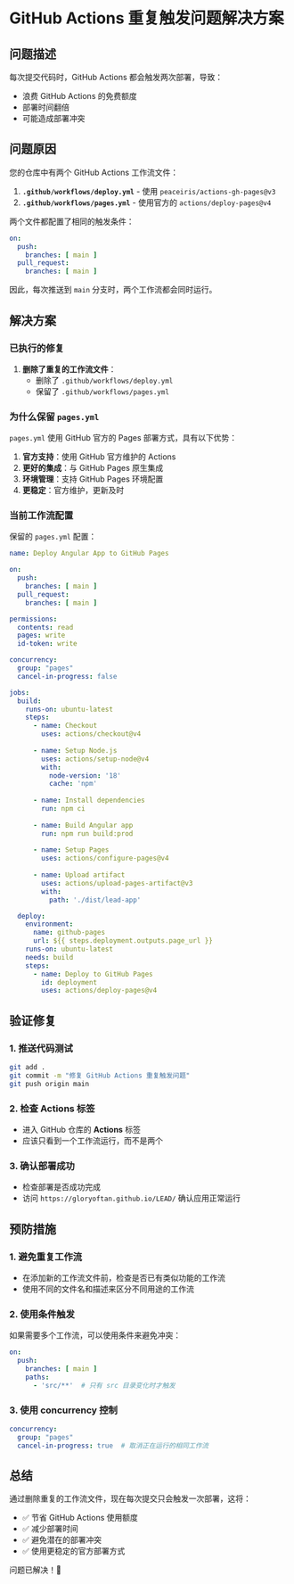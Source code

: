 # GitHub Actions 重复触发问题解决方案

## 问题描述

每次提交代码时，GitHub Actions 都会触发两次部署，导致：
- 浪费 GitHub Actions 的免费额度
- 部署时间翻倍
- 可能造成部署冲突

## 问题原因

您的仓库中有两个 GitHub Actions 工作流文件：

1. **`.github/workflows/deploy.yml`** - 使用 `peaceiris/actions-gh-pages@v3`
2. **`.github/workflows/pages.yml`** - 使用官方的 `actions/deploy-pages@v4`

两个文件都配置了相同的触发条件：
```yaml
on:
  push:
    branches: [ main ]
  pull_request:
    branches: [ main ]
```

因此，每次推送到 `main` 分支时，两个工作流都会同时运行。

## 解决方案

### 已执行的修复

1. **删除了重复的工作流文件**：
   - 删除了 `.github/workflows/deploy.yml`
   - 保留了 `.github/workflows/pages.yml`

### 为什么保留 `pages.yml`

`pages.yml` 使用 GitHub 官方的 Pages 部署方式，具有以下优势：

1. **官方支持**：使用 GitHub 官方维护的 Actions
2. **更好的集成**：与 GitHub Pages 原生集成
3. **环境管理**：支持 GitHub Pages 环境配置
4. **更稳定**：官方维护，更新及时

### 当前工作流配置

保留的 `pages.yml` 配置：

```yaml
name: Deploy Angular App to GitHub Pages

on:
  push:
    branches: [ main ]
  pull_request:
    branches: [ main ]

permissions:
  contents: read
  pages: write
  id-token: write

concurrency:
  group: "pages"
  cancel-in-progress: false

jobs:
  build:
    runs-on: ubuntu-latest
    steps:
      - name: Checkout
        uses: actions/checkout@v4
        
      - name: Setup Node.js
        uses: actions/setup-node@v4
        with:
          node-version: '18'
          cache: 'npm'
          
      - name: Install dependencies
        run: npm ci
        
      - name: Build Angular app
        run: npm run build:prod
        
      - name: Setup Pages
        uses: actions/configure-pages@v4
        
      - name: Upload artifact
        uses: actions/upload-pages-artifact@v3
        with:
          path: './dist/lead-app'

  deploy:
    environment:
      name: github-pages
      url: ${{ steps.deployment.outputs.page_url }}
    runs-on: ubuntu-latest
    needs: build
    steps:
      - name: Deploy to GitHub Pages
        id: deployment
        uses: actions/deploy-pages@v4
```

## 验证修复

### 1. 推送代码测试
```bash
git add .
git commit -m "修复 GitHub Actions 重复触发问题"
git push origin main
```

### 2. 检查 Actions 标签
- 进入 GitHub 仓库的 **Actions** 标签
- 应该只看到一个工作流运行，而不是两个

### 3. 确认部署成功
- 检查部署是否成功完成
- 访问 `https://gloryoftan.github.io/LEAD/` 确认应用正常运行

## 预防措施

### 1. 避免重复工作流
- 在添加新的工作流文件前，检查是否已有类似功能的工作流
- 使用不同的文件名和描述来区分不同用途的工作流

### 2. 使用条件触发
如果需要多个工作流，可以使用条件来避免冲突：
```yaml
on:
  push:
    branches: [ main ]
    paths:
      - 'src/**'  # 只有 src 目录变化时才触发
```

### 3. 使用 concurrency 控制
```yaml
concurrency:
  group: "pages"
  cancel-in-progress: true  # 取消正在运行的相同工作流
```

## 总结

通过删除重复的工作流文件，现在每次提交只会触发一次部署，这将：
- ✅ 节省 GitHub Actions 使用额度
- ✅ 减少部署时间
- ✅ 避免潜在的部署冲突
- ✅ 使用更稳定的官方部署方式

问题已解决！🎉
